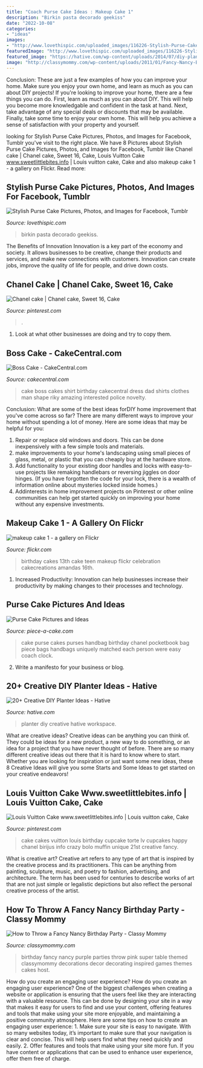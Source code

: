 ```yaml
---
title: "Coach Purse Cake Ideas : Makeup Cake 1"
description: "Birkin pasta decorado geekiss"
date: "2022-10-08"
categories:
- "ideas"
images:
- "http://www.lovethispic.com/uploaded_images/116226-Stylish-Purse-Cake.jpg"
featuredImage: "http://www.lovethispic.com/uploaded_images/116226-Stylish-Purse-Cake.jpg"
featured_image: "https://hative.com/wp-content/uploads/2014/07/diy-planter-ideas/11-workspace-planter-set.jpg"
image: "http://classymommy.com/wp-content/uploads/2011/01/Fancy-Nancy-Birthday-Party1.jpg"
---
```



Conclusion: These are just a few examples of how you can improve your home. Make sure you enjoy your own home, and learn as much as you can about DIY projects!
If you're looking to improve your home, there are a few things you can do. First, learn as much as you can about DIY. This will help you become more knowledgable and confident in the task at hand. Next, take advantage of any special deals or discounts that may be available. Finally, take some time to enjoy your own home. This will help you achieve a sense of satisfaction with your property and yourself.

	

		
looking for Stylish Purse Cake Pictures, Photos, and Images for Facebook, Tumblr you've visit to the right place. We have 8 Pictures about Stylish Purse Cake Pictures, Photos, and Images for Facebook, Tumblr like Chanel cake | Chanel cake, Sweet 16, Cake, Louis Vuitton Cake www.sweetlittlebites.info | Louis vuitton cake, Cake and also makeup cake 1 - a gallery on Flickr. Read more:
		
    
## Stylish Purse Cake Pictures, Photos, And Images For Facebook, Tumblr

<img loading=lazy src="http://www.lovethispic.com/uploaded_images/116226-Stylish-Purse-Cake.jpg" onerror="this.onerror=null;this.src='https://tse1.mm.bing.net/th?id=OIP.62sVN56nnDnqIrEYALk6NQHaKZ&amp;pid=15.1';" alt="Stylish Purse Cake Pictures, Photos, and Images for Facebook, Tumblr">

_Source: lovethispic.com_

>birkin pasta decorado geekiss. 

	

The Benefits of Innovation
Innovation is a key part of the economy and society. It allows businesses to be creative, change their products and services, and make new connections with customers. Innovation can create jobs, improve the quality of life for people, and drive down costs.

    
## Chanel Cake | Chanel Cake, Sweet 16, Cake

<img loading=lazy src="https://i.pinimg.com/originals/62/fa/00/62fa00cf1ae7df4a21097b2aa0fea059.jpg" onerror="this.onerror=null;this.src='https://tse4.mm.bing.net/th?id=OIP.pMCdmgSkEANVp8CkL0YoUQHaLG&amp;pid=15.1';" alt="Chanel cake | Chanel cake, Sweet 16, Cake">

_Source: pinterest.com_

>. 

	

1. Look at what other businesses are doing and try to copy them.

    
## Boss Cake - CakeCentral.com

<img loading=lazy src="https://cdn001.cakecentral.com/gallery/2015/03/900_792714L3N5_boss-cake.jpg" onerror="this.onerror=null;this.src='https://tse1.mm.bing.net/th?id=OIP.1GUj_-RoSmmWEmYFCc51tgHaJ4&amp;pid=15.1';" alt="Boss Cake - CakeCentral.com">

_Source: cakecentral.com_

>cake boss cakes shirt birthday cakecentral dress dad shirts clothes man shape riky amazing interested police novelty. 

	

Conclusion: What are some of the best ideas forDIY home improvement that you've come across so far?
There are many different ways to improve your home without spending a lot of money. Here are some ideas that may be helpful for you: 
1. Repair or replace old windows and doors. This can be done inexpensively with a few simple tools and materials. 
2. make improvements to your home's landscaping using small pieces of glass, metal, or plastic that you can cheaply buy at the hardware store. 
3. Add functionality to your existing door handles and locks with easy-to-use projects like remaking handlebars or reversing jiggles on door hinges. (If you have forgotten the code for your lock, there is a wealth of information online about mysteries locked inside homes.) 
4. Addinterests in home improvement projects on Pinterest or other online communities can help get started quickly on improving your home without any expensive investments.

    
## Makeup Cake 1 - A Gallery On Flickr

<img loading=lazy src="https://farm5.staticflickr.com/4091/5022009004_2e844d57dc_z.jpg" onerror="this.onerror=null;this.src='https://tse1.mm.bing.net/th?id=OIP.2z0--bqIkbkkLlw8EC36DQHaJ4&amp;pid=15.1';" alt="makeup cake 1 - a gallery on Flickr">

_Source: flickr.com_

>birthday cakes 13th cake teen makeup flickr celebration cakecreations amandas 16th. 

	

1. Increased Productivity: Innovation can help businesses increase their productivity by making changes to their processes and technology.

    
## Purse Cake Pictures And Ideas

<img loading=lazy src="http://www.piece-a-cake.com/images/purse-cake.jpg" onerror="this.onerror=null;this.src='https://tse4.mm.bing.net/th?id=OIP.Ej2CkTae6a7nOHkHPGZLGgAAAA&amp;pid=15.1';" alt="Purse Cake Pictures and Ideas">

_Source: piece-a-cake.com_

>cake purse cakes purses handbag birthday chanel pocketbook bag piece bags handbags uniquely matched each person were easy coach clock. 

	

2. Write a manifesto for your business or blog.

    
## 20+ Creative DIY Planter Ideas - Hative

<img loading=lazy src="https://hative.com/wp-content/uploads/2014/07/diy-planter-ideas/11-workspace-planter-set.jpg" onerror="this.onerror=null;this.src='https://tse3.mm.bing.net/th?id=OIP.Fo8y2kltDYMJ4kPlvwNQTAHaJ4&amp;pid=15.1';" alt="20+ Creative DIY Planter Ideas - Hative">

_Source: hative.com_

>planter diy creative hative workspace. 

	

What are creative ideas?
Creative ideas can be anything you can think of. They could be ideas for a new product, a new way to do something, or an idea for a project that you have never thought of before. There are so many different creative ideas out there that it is hard to know where to start. Whether you are looking for inspiration or just want some new ideas, these 8 Creative Ideas will give you some Starts and Some Ideas to get started on your creative endeavors!

    
## Louis Vuitton Cake Www.sweetlittlebites.info | Louis Vuitton Cake, Cake

<img loading=lazy src="https://i.pinimg.com/originals/0f/31/41/0f31410ff18094afcea2003ba5ae2c9a.jpg" onerror="this.onerror=null;this.src='https://tse2.mm.bing.net/th?id=OIP.UMpe7PSLJXpAD9Icrihq_QHaLO&amp;pid=15.1';" alt="Louis Vuitton Cake www.sweetlittlebites.info | Louis vuitton cake, Cake">

_Source: pinterest.com_

>cake cakes vuitton louis birthday cupcake torte lv cupcakes happy chanel birijus info crazy bolo muffin unique 21st creative fancy. 

	

What is creative art?
Creative art refers to any type of art that is inspired by the creative process and its practitioners. This can be anything from painting, sculpture, music, and poetry to fashion, advertising, and architecture. The term has been used for centuries to describe works of art that are not just simple or legalistic depictions but also reflect the personal creative process of the artist.

    
## How To Throw A Fancy Nancy Birthday Party - Classy Mommy

<img loading=lazy src="http://classymommy.com/wp-content/uploads/2011/01/Fancy-Nancy-Birthday-Party1.jpg" onerror="this.onerror=null;this.src='https://tse1.mm.bing.net/th?id=OIP.efB6MrRP1eCbSn57iOLDagAAAA&amp;pid=15.1';" alt="How to Throw a Fancy Nancy Birthday Party - Classy Mommy">

_Source: classymommy.com_

>birthday fancy nancy purple parties throw pink super table themed classymommy decorations decor decorating inspired games themes cakes host. 

	

How do you create an engaging user experience?
How do you create an engaging user experience? One of the biggest challenges when creating a website or application is ensuring that the users feel like they are interacting with a valuable resource. This can be done by designing your site in a way that makes it easy for users to find and use your content, offering features and tools that make using your site more enjoyable, and maintaining a positive community atmosphere. Here are some tips on how to create an engaging user experience: 1. Make sure your site is easy to navigate. With so many websites today, it’s important to make sure that your navigation is clear and concise. This will help users find what they need quickly and easily. 2. Offer features and tools that make using your site more fun. If you have content or applications that can be used to enhance user experience, offer them free of charge.


